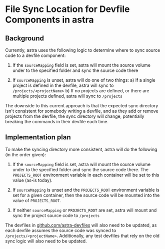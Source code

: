 
# File Sync Location for Devfile Components in astra

## Background 

Currently, astra uses the following logic to determine where to sync source code to a devfile component:

1) If the `sourceMapping` field is set, astra will mount the source volume under to the specified folder and sync the source code there

2) If `sourceMapping` is unset, astra will do one of two things:
   a) If a single project is defined in the devfile, astra will sync to `/projects/<projectName>`
   b) If no projects are defined, or there are multiple projects defined, astra will sync to `/projects`

The downside to this current approach is that the expected sync directory isn't consistent for somebody writing a devfile, and as they add or remove projects from the devfile, the sync directory will change, potentially breaking the commands in their devfile each time.

## Implementation plan

To make the syncing directory more consistent, astra will do the following (in the order given):

1) If the `sourceMapping` field is set, astra will mount the source volume under to the specified folder and sync the source code there. The `PROJECTS_ROOT` environment variable in each container will be set to this value (as-is today).

2) If `sourceMapping` is unset and the `PROJECTS_ROOT` environment variable is set for a given container, then the source code will be mounted into the value of `PROJECTS_ROOT`.

3) If neither `sourceMapping` or `PROJECTS_ROOT` are set, astra will mount and sync the project source code to `/projects`

The devfiles in [github.com/astra-devfiles](github.com/astra-devfiles) will also need to be updated, as each devfile assumes the source code was synced to `/projects/<projectName>`. Additionally, any test devfiles that rely on the old sync logic will also need to be updated.
